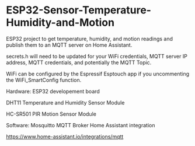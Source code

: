 # ESP32-Sensor-Temperature-Humidity-and-Motion
ESP32 project to get temperature, humidity, and motion readings and publish them to an MQTT server on Home Assistant. 

secrets.h will need to be updated for your WiFi credentials, MQTT server IP address, MQTT credentials, and potentially the MQTT Topic.

WiFi can be configured by the Espressif Esptouch app if you uncommenting the WiFi_SmartConfig function.


Hardware:
ESP32 developement board

DHT11 Temperature and Humidity Sensor Module

HC-SR501 PIR Motion Sensor Module


Software:
Mosquitto MQTT Broker Home Assistant integration

https://www.home-assistant.io/integrations/mqtt


